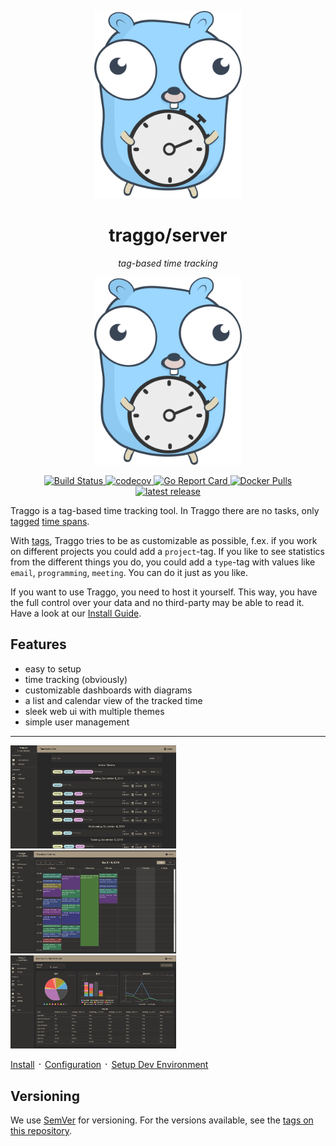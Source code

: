 <p align="center">
    <a href="https://github.com/traggo/logo">
        <img height="300px" src="https://raw.githubusercontent.com/traggo/logo/master/logo.png" />
    </a>
</p>

<h1 align="center">traggo/server</h1>
<p align="center"><i>tag-based time tracking</i></p>
<p align="center">
    <a href="https://github.com/traggo/logo">
        <img height="300px" src="https://raw.githubusercontent.com/traggo/logo/master/logo.png" />
    </a>
</p>

<p align="center">
    <a href="https://travis-ci.com/traggo/server">
        <img alt="Build Status" src="https://travis-ci.com/traggo/server.svg?branch=master">
    </a>
     <a href="https://codecov.io/gh/traggo/server">
        <img alt="codecov" src="https://codecov.io/gh/traggo/server/branch/master/graph/badge.svg">
    </a>
    <a href="https://goreportcard.com/report/github.com/traggo/server">
        <img alt="Go Report Card" src="https://goreportcard.com/badge/github.com/traggo/server">
    </a>
    <a href="https://hub.docker.com/r/traggo/server">
        <img alt="Docker Pulls" src="https://img.shields.io/docker/pulls/traggo/server.svg">
    </a>
    <a href="https://github.com/traggo/server/releases/latest">
        <img alt="latest release" src="https://img.shields.io/github/release/traggo/server.svg">
    </a>
</p>


Traggo is a tag-based time tracking tool. In Traggo there are no tasks, only [tagged](https://traggo.net/terminology/#tag) [time spans](https://traggo.net/terminology/#timespan).

With [tags](https://traggo.net/terminology/#tag), Traggo tries to be as customizable as possible, f.ex. if you work on different projects you could add a `project`-tag.
If you like to see statistics from the different things you do, you could add a `type`-tag with values like `email`, `programming`, `meeting`. 
You can do it just as you like.

If you want to use Traggo, you need to host it yourself. This way, you have the full control over your data and no third-party
may be able to read it. Have a look at our [Install Guide](install.md).

## Features

* easy to setup
* time tracking (obviously)
* customizable dashboards with diagrams
* a list and calendar view of the tracked time
* sleek web ui with multiple themes
* simple user management

---

<a href="./.github/traggo_list.png">
    <img width="265" alt="traggo list" src=".github/traggo_list.png">
</a>
<a href=".github/traggo_calendar.png">
    <img width="265" alt="traggo list" src=".github/traggo_calendar.png">
</a>
<a href=".github/traggo_dashboard.png">
    <img width="265" alt="traggo list" src=".github/traggo_dashboard.png">
</a>

[Install](https://traggo.net/install/) ᛫
[Configuration](https://traggo.net/config/) ᛫
[Setup Dev Environment](https://traggo.net/dev/setup/)

## Versioning
We use [SemVer](http://semver.org/) for versioning. For the versions available, see the
[tags on this repository](https://github.com/traggo/server/tags).
